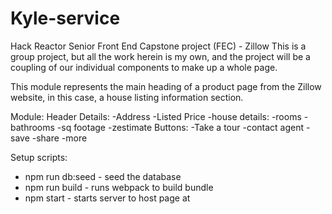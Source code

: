 # Kyle-service


Hack Reactor Senior Front End Capstone project (FEC) - Zillow
This is a group project, but all the work herein is my own, and the project will
be a coupling of our individual components to make up a whole page.


This module represents the main heading of a product page from the Zillow website,
  in this case, a house listing information section.

Module: Header
  Details: 
    -Address
    -Listed Price
    -house details:
      -rooms
      -bathrooms
      -sq footage
    -zestimate
  Buttons: 
    -Take a tour
    -contact agent
    -save
    -share
    -more

Setup scripts:

 - npm run db:seed - seed the database
 - npm run build - runs webpack to build bundle
 - npm start - starts server to host page at 

